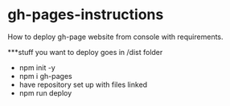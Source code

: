 # gh-pages-instructions

How to deploy gh-page website from console with requirements.

***stuff you want to deploy goes in /dist folder

- npm init -y
- npm i gh-pages
- have repository set up with files linked
- npm run deploy


